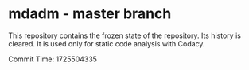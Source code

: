 # mdadm - master branch

This repository contains the frozen state of the repository.
Its history is cleared. It is used only for static code
analysis with Codacy.

Commit Time: 1725504335